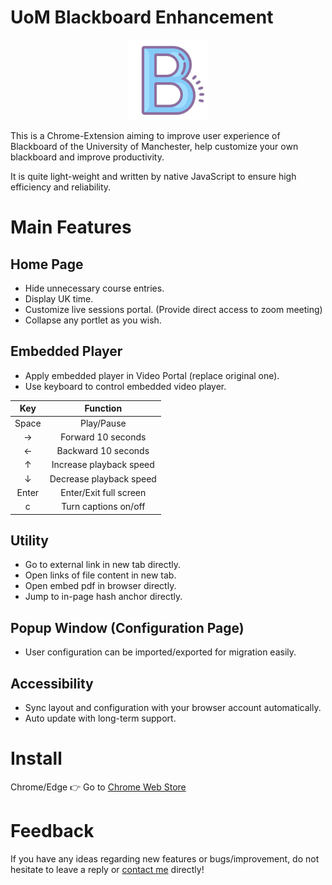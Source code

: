 # UoM Blackboard Enhancement
<div align="center"><img src="https://raw.githubusercontent.com/RyanXinOne/UoMBbEn/master/assets/icon-128.png" alt="UoMBbEn icon"/></div>

This is a Chrome-Extension aiming to improve user experience of Blackboard of the University of Manchester, help customize your own blackboard and improve productivity.

It is quite light-weight and written by native JavaScript to ensure high efficiency and reliability.

# Main Features
## Home Page
+ Hide unnecessary course entries.
+ Display UK time.
+ Customize live sessions portal. (Provide direct access to zoom meeting)
+ Collapse any portlet as you wish.

## Embedded Player
+ Apply embedded player in Video Portal (replace original one).
+ Use keyboard to control embedded video player.

| Key | Function |
| :-: | :-: |
| Space | Play/Pause |
| → | Forward 10 seconds |
| ← | Backward 10 seconds |
| ↑ | Increase playback speed |
| ↓ | Decrease playback speed |
| Enter | Enter/Exit full screen |
| c | Turn captions on/off |

## Utility
+ Go to external link in new tab directly.
+ Open links of file content in new tab.
+ Open embed pdf in browser directly.
+ Jump to in-page hash anchor directly.

## Popup Window (Configuration Page)
+ User configuration can be imported/exported for migration easily.

## Accessibility
+ Sync layout and configuration with your browser account automatically.
+ Auto update with long-term support.

# Install
Chrome/Edge 👉 Go to [Chrome Web Store](https://chrome.google.com/webstore/detail/uom-blackboard-enhancemen/hfemolalfcjcgompdfddabemkdpbgjki)

# Feedback
If you have any ideas regarding new features or bugs/improvement, do not hesitate to leave a reply or [contact me](mailto://xyz@ryanxin.cn) directly!
